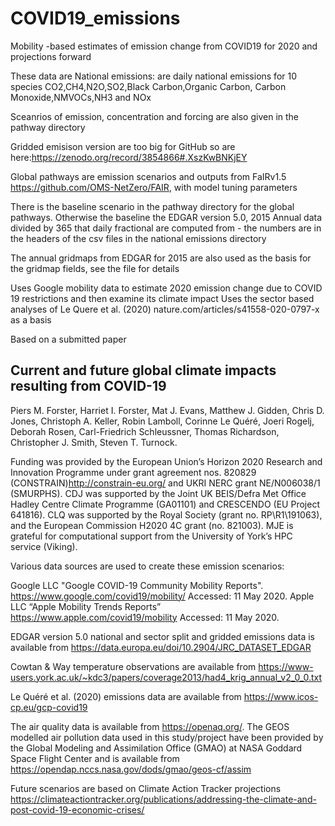 # COVID19_emissions
Mobility  -based estimates of emission change from COVID19 for 2020 and projections forward

These data are
National emissions: are daily national emissions for 10 species
CO2,CH4,N2O,SO2,Black Carbon,Organic Carbon, Carbon Monoxide,NMVOCs,NH3 and NOx

Sceanrios of emission, concentration and forcing are also given in the pathway directory

Gridded emisison version are too big for GitHub so are here:https://zenodo.org/record/3854866#.XszKwBNKjEY

Global pathways are emission scenarios and outputs from FaIRv1.5 https://github.com/OMS-NetZero/FAIR, with model tuning parameters

There  is the baseline scenario in the pathway directory for the global pathways. Otherwise the baseline the EDGAR version 5.0, 2015 Annual data divided by 365  that daily fractional are computed from - the numbers are in the headers of the csv files in the national emissions directory

The annual gridmaps from EDGAR for 2015 are also used as the basis for the gridmap fields, see the file for details

Uses Google mobility data to estimate 2020 emission change due to COVID 19 restrictions and then examine its climate impact
Uses the sector based analyses of Le Quere et al. (2020) nature.com/articles/s41558-020-0797-x  as a basis


Based on a submitted paper
## Current and future global climate impacts resulting from COVID-19
Piers M. Forster, Harriet I. Forster, Mat J. Evans, Matthew J. Gidden, Chris D. Jones, Christoph  A. Keller, Robin Lamboll, Corinne Le Quéré, Joeri Rogelj, Deborah Rosen, Carl-Friedrich Schleussner, Thomas Richardson, Christopher J. Smith, Steven T. Turnock.

Funding was provided by the European Union’s Horizon 2020 Research and Innovation Programme under grant agreement nos. 820829 (CONSTRAIN)http://constrain-eu.org/  and UKRI NERC grant NE/N006038/1 (SMURPHS). CDJ was supported by the Joint UK BEIS/Defra Met Office Hadley Centre Climate Programme (GA01101) and CRESCENDO (EU Project 641816). CLQ was supported by the Royal Society (grant no. RP\R1\191063), and the European Commission H2020 4C grant (no. 821003). MJE is grateful for computational support from the University of York’s HPC service (Viking). 

Various data sources are used to create these emission scenarios:

Google LLC "Google COVID-19 Community Mobility Reports". https://www.google.com/covid19/mobility/  Accessed: 11 May 2020.
Apple LLC “Apple Mobility Trends Reports” https://www.apple.com/covid19/mobility Accessed: 11 May 2020.

EDGAR version 5.0 national and sector split and gridded emissions data is available from https://data.europa.eu/doi/10.2904/JRC_DATASET_EDGAR

Cowtan & Way temperature observations are available from https://www-users.york.ac.uk/~kdc3/papers/coverage2013/had4_krig_annual_v2_0_0.txt

Le Quéré et al. (2020) emissions data are available from https://www.icos-cp.eu/gcp-covid19

The air quality data is available from https://openaq.org/. The GEOS modelled air pollution data used in this study/project have been provided by the Global Modeling and Assimilation Office (GMAO) at NASA Goddard Space Flight Center and is available from https://opendap.nccs.nasa.gov/dods/gmao/geos-cf/assim 

Future scenarios are based on Climate Action Tracker projections https://climateactiontracker.org/publications/addressing-the-climate-and-post-covid-19-economic-crises/




